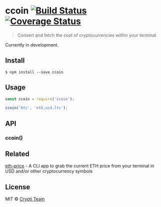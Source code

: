 # ccoin [![Build Status](https://travis-ci.org/crypti/ccoin.svg?branch=master)](https://travis-ci.org/crypti/ccoin) [![Coverage Status](https://coveralls.io/repos/github/crypti/ccoin/badge.svg?branch=master)](https://coveralls.io/github/crypti/ccoin?branch=master)

> Convert and fetch the cost of cryptocurrencies within your terminal

Currently in development.

## Install

```
$ npm install --save ccoin
```


## Usage

```js
const ccoin = require('ccoin');

ccoin('btc', 'eth,usd,ltc');
```

## API

### ccoin()

## Related

[eth-price](https://github.com/crypti/eth-price) - A CLI app to grab the current ETH price from your terminal in USD and/or other cryptocurrency symbols

## License

MIT © [Crypti Team](https://github.com/crypti/ccoin)
